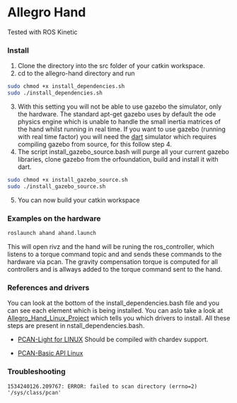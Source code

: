# Allegro Hand 
<!--[![Build Status](https://travis-ci.org/gpldecha/allegro-hand.svg?branch=master)](https://travis-ci.org/gpldecha/allegro-hand)-->

Tested with ROS Kinetic

### Install
1. Clone the directory into the src folder of your catkin workspace.
2. cd to the allegro-hand directory and run
```bash
sudo chmod +x install_dependencies.sh
sudo ./install_dependencies.sh
```
3. With this setting you will not be able to use gazebo the simulator, only the hardware. The standard apt-get gazebo uses by default the ode physics engine which is unable to handle the small inertia matrices of the hand whilst running in real time. If you want to use gazebo (running with real time factor) you will need the [dart](https://dartsim.github.io/) simulator which requires compiling gazebo from source, for this follow step 4.
4. The script install_gazebo_source.bash will purge all your current gazebo libraries, clone gazebo from the orfoundation, build and install it with dart.   
```bash
sudo chmod +x install_gazebo_source.sh
sudo ./install_gazebo_source.sh
```
5. You can now build your catkin workspace

### Examples on the hardware

```bash
roslaunch ahand ahand.launch
```
This will open rivz and the hand will be runing the ros_controller, which listens to a torque command topic and 
and sends these commands to the hardware via pcan. The gravity compensation torque is computed for all controllers and is allways added to the torque command sent to the hand.


### References and drivers
You can look at the bottom of the install_dependencies.bash file and you can see each element which is being installed. 
You can aslo take a look at [Allegro_Hand_Linux_Project](http://wiki.wonikrobotics.com/AllegroHandWiki/index.php/Allegro_Hand_Linux_Project) which tells you which drivers to install. All these steps are present in nstall_dependencies.bash.

* [PCAN-Light for LINUX](https://www.peak-system.com/fileadmin/media/linux/index.htm) 
  Should be compiled with chardev support.

* [PCAN-Basic API Linux](https://www.peak-system.com/PCAN-USB.199.0.html)


### Troubleshooting

```shell
1534240126.209767: ERROR: failed to scan directory (errno=2) '/sys/class/pcan'
```

